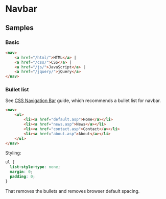 # Navbar


## Samples

### Basic

```html
<nav>
    <a href="/html/">HTML</a> |
    <a href="/css/">CSS</a> |
    <a href="/js/">JavaScript</a> |
    <a href="/jquery/">jQuery</a>
</nav>
```

### Bullet list

See [CSS Navigation Bar](https://www.w3schools.com/Css/css_navbar.asp) guide, which recommends a bullet list for navbar.

```html
<nav>
    <ul>
        <li><a href="default.asp">Home</a></li>
        <li><a href="news.asp">News</a></li>
        <li><a href="contact.asp">Contact</a></li>
        <li><a href="about.asp">About</a></li>
    </ul>
</nav>
```

Styling:

```css
ul {
  list-style-type: none;
  margin: 0;
  padding: 0;
}
```

That removes the bullets and removes browser default spacing.
